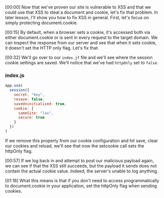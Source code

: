 [00:00] Now that we've proven our site is vulnerable to XSS and that we could use that XSS to steal a document and cookie, let's fix that problem. In later lesson, I'll show you how to fix XSS in general. First, let's focus on simply protecting document.cookie.

[00:15] By default, when a browser sets a cookie, it's accessed both via either document.cookie or is sent in every request to the target domain. We can inspect the response from our server and see that when it sets cookie, it doesn't set the HTTP only flag. Let's fix that.

[00:32] We'll go over to our `index.jf` file and we'll see where the session cookie settings are saved. We'll notice that we've had `httpOnly` set to `false`. 

### index.js
```js
app.use(
  session({
    secret: "key",
    resave: false,
    saveUninitialized: true,
    cookie: {
      sameSite: "lax",
      secure: true
    }
  })
)
```

If we remove this property from our cookie configuration and hit save, clear our cookies and reload, we'll see that now the setcookie call sets the httpOnly flag.

[00:57] If we log back in and attempt to post our malicious payload again, we can see if that the XSS still succeeds, but the payload it sends does not contain the actual cookie value. Indeed, the server's unable to log anything.

[01:18] What this means is that if you don't need to access programmatically to document.cookie in your application, set the httpOnly flag when sending cookies.